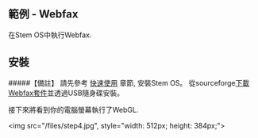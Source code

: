 
範例 - Webfax
---
在Stem OS中執行Webfax. 

安裝
-

#####【備註】 請先參考 [快速使用](http://stem.mandice.org/doc) 章節, 安裝Stem OS。
從sourceforge[下載Webfax套件](http://sourceforge.net/projects/stemos/files/Demo-APP/Mandicelogic-webfax.zip/download)並透過USB隨身碟安裝。<p></p>

接下來將看到你的電腦螢幕執行了WebGL.<p></p><p></p>
<img src="/files/step4.jpg", style="width: 512px; height: 384px;">
